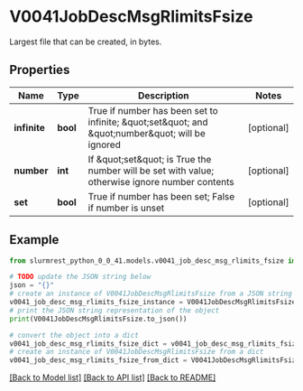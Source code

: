 # V0041JobDescMsgRlimitsFsize

Largest file that can be created, in bytes.

## Properties

Name | Type | Description | Notes
------------ | ------------- | ------------- | -------------
**infinite** | **bool** | True if number has been set to infinite; \&quot;set\&quot; and \&quot;number\&quot; will be ignored | [optional] 
**number** | **int** | If \&quot;set\&quot; is True the number will be set with value; otherwise ignore number contents | [optional] 
**set** | **bool** | True if number has been set; False if number is unset | [optional] 

## Example

```python
from slurmrest_python_0_0_41.models.v0041_job_desc_msg_rlimits_fsize import V0041JobDescMsgRlimitsFsize

# TODO update the JSON string below
json = "{}"
# create an instance of V0041JobDescMsgRlimitsFsize from a JSON string
v0041_job_desc_msg_rlimits_fsize_instance = V0041JobDescMsgRlimitsFsize.from_json(json)
# print the JSON string representation of the object
print(V0041JobDescMsgRlimitsFsize.to_json())

# convert the object into a dict
v0041_job_desc_msg_rlimits_fsize_dict = v0041_job_desc_msg_rlimits_fsize_instance.to_dict()
# create an instance of V0041JobDescMsgRlimitsFsize from a dict
v0041_job_desc_msg_rlimits_fsize_from_dict = V0041JobDescMsgRlimitsFsize.from_dict(v0041_job_desc_msg_rlimits_fsize_dict)
```
[[Back to Model list]](../README.md#documentation-for-models) [[Back to API list]](../README.md#documentation-for-api-endpoints) [[Back to README]](../README.md)


